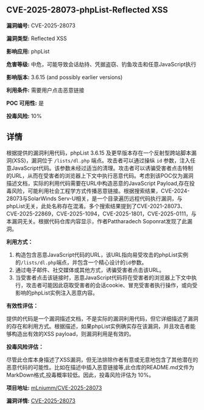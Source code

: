 ## CVE-2025-28073-phpList-Reflected XSS

**漏洞编号:** CVE-2025-28073

**漏洞类型:** Reflected XSS

**影响应用:** phpList

**危害等级:** 中危，可能导致会话劫持、凭据盗窃、钓鱼攻击和任意JavaScript执行

**影响版本:** 3.6.15 (and possibly earlier versions)

**利用条件:** 需要用户点击恶意链接

**POC 可用性:** 是

**投毒风险:** 10%

## 详情

根据提供的漏洞利用代码，phpList 3.6.15 及更早版本存在一个反射型跨站脚本漏洞(XSS)，漏洞位于 `/lists/dl.php` 端点。攻击者可以通过操纵 `id` 参数，注入任意JavaScript代码。该参数未经过适当的清理。攻击者可以诱骗受害者点击特制的URL，从而在受害者的浏览器上下文中执行恶意代码。考虑到该POC仅为漏洞描述文档，实际的利用代码需要在URL中构造恶意的JavaScript Payload,存在投毒风险，可能利用社会工程学方式传播恶意链接。根据搜索结果，CVE-2024-28073与SolarWinds Serv-U相关，是一个目录遍历远程代码执行漏洞，与phpList无关，此处名称存在混淆。多个搜索结果提到了CVE-2021-28073、CVE-2025-22869，CVE-2025-1094，CVE-2025-1801，CVE-2025-0111，与本漏洞无关。根据代码仓库内容显示，作者Pattharadech Soponrat发现了此漏洞。

**利用方式：**

1.  构造包含恶意JavaScript代码的URL，该URL指向易受攻击的phpList实例的`/lists/dl.php`端点，并包含一个精心设计的`id`参数。
2.  通过电子邮件、社交媒体或其他方式，诱骗受害者点击该URL。
3.  当受害者点击该链接时，恶意JavaScript代码将在受害者的浏览器上下文中执行，攻击者可能因此窃取受害者的会话cookie、冒充受害者执行操作，或向受影响的phpList实例注入恶意内容。

**有效性评估：**

提供的代码是一个漏洞描述文档，不是实际的漏洞利用代码，但它详细描述了漏洞的存在和利用方式。根据描述，如果phpList实例确实存在该漏洞，并且攻击者能够构造出有效的XSS payload，则漏洞利用是有效的。

**投毒风险评估：**

尽管此仓库本身描述了XSS漏洞，但无法排除作者有意或无意地包含了其他潜在的恶意代码的可能性。比如在描述中插入恶意链接等,此仓库的README.md文件为MarkDown格式,投毒概率较低。因此，投毒风险评估为 10%。

**项目地址:** [mLniumm/CVE-2025-28073](https://github.com/mLniumm/CVE-2025-28073)

**漏洞详情:** [CVE-2025-28073](https://nvd.nist.gov/vuln/detail/CVE-2025-28073)